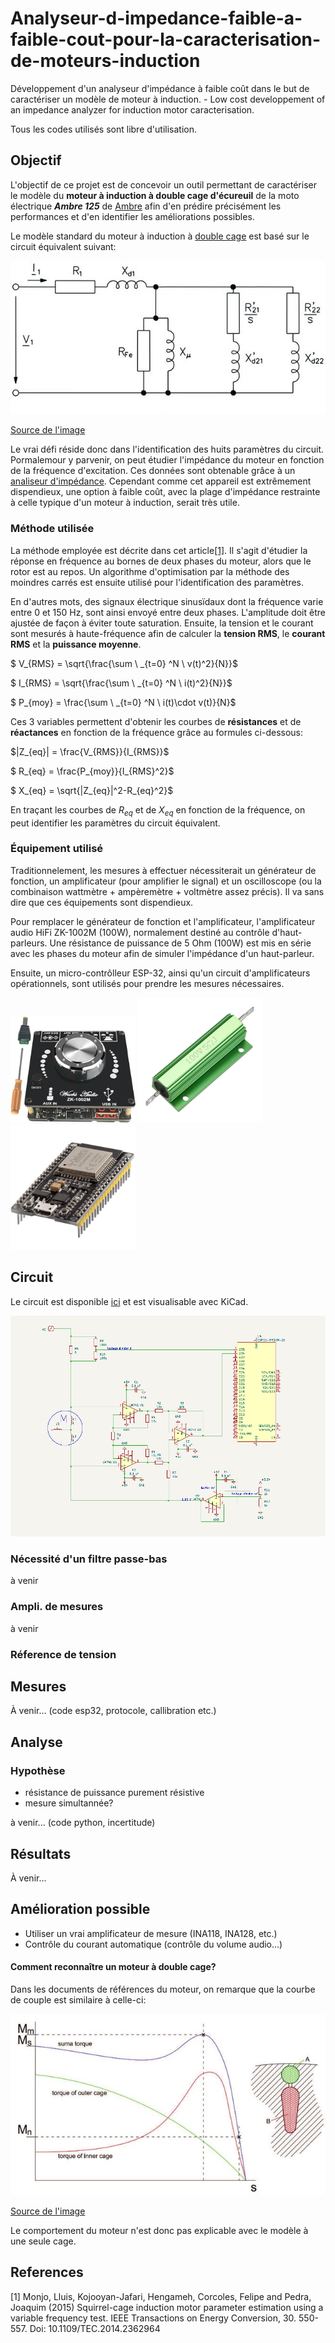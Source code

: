 # Analyseur-d-impedance-faible-a-faible-cout-pour-la-caracterisation-de-moteurs-induction
Développement d'un analyseur d'impédance à faible coût dans le but de caractériser un modèle de moteur à induction.  -  Low cost developpement of an impedance analyzer for induction motor caracterisation.

Tous les codes utilisés sont libre d'utilisation.

## Objectif

L'objectif de ce projet est de concevoir un outil permettant de caractériser le modèle du **moteur à induction à double cage d'écureuil** de la moto électrique ***Ambre 125*** de [Ambre](https://ambre.bike/) afin d'en prédire précisément les performances et d'en identifier les améliorations possibles. 

Le modèle standard du moteur à induction à [double cage](#comment-reconna%C3%AEtre-un-moteur-%C3%A0-double-cage) est basé sur le circuit équivalent suivant:

![plot](./Images/InkedEquivalent-circuits-for-induction-motors-a-Single-cage-b-Double-cage_W640.jpg) 

[Source de l'image](https://www.researchgate.net/publication/355849345_Influence_of_Equivalent_Circuit_Resistances_on_Operating_Parameters_on_Three-Phase_Induction_Motors_with_Powers_up_to_50_kW/figures?lo=1)

Le vrai défi réside donc dans l'identification des huits paramètres du circuit. Pormalemour y parvenir, on peut étudier l'impédance du moteur en fonction de la fréquence d'excitation. Ces données sont obtenable grâce à un [analiseur d'impédance](https://en.wikipedia.org/wiki/Impedance_analyzer#:~:text=An%20impedance%20analyzer%20is%20a,materials%20used%20to%20make%20components.). Cependant comme cet appareil est extrêmement dispendieux, une option à faible coût, avec la plage d'impédance restrainte à celle typique d'un moteur à induction, serait très utile.



### Méthode utilisée

La méthode employée est décrite dans cet article[[1]](#1). Il s'agit d'étudier la réponse en fréquence au bornes de deux phases du moteur, alors que le rotor est au repos. Un algorithme d'optimisation par la méthode des moindres carrés est ensuite utilisé pour l'identification des paramètres. 

En d'autres mots, des signaux électrique sinusïdaux dont la fréquence varie entre 0 et 150 Hz, sont ainsi envoyé entre deux phases. L'amplitude doit être ajustée de façon à éviter toute saturation. Ensuite, la tension et le courant sont mesurés à haute-fréquence afin de calculer la **tension RMS**, le **courant RMS** et la **puissance moyenne**.

$` V_{RMS} = \sqrt{\frac{\sum \ _{t=0} ^N \ v(t)^2}{N}}`$

$` I_{RMS} = \sqrt{\frac{\sum \ _{t=0} ^N \ i(t)^2}{N}}`$

$` P_{moy} = \frac{\sum \ _{t=0} ^N \ i(t)\cdot v(t)}{N}`$

Ces 3 variables permettent d'obtenir les courbes de **résistances** et de **réactances** en fonction de la fréquence grâce au formules ci-dessous:

$`|Z_{eq}| = \frac{V_{RMS}}{I_{RMS}}`$

$` R_{eq} = \frac{P_{moy}}{I_{RMS}^2}`$

$` X_{eq} = \sqrt{|Z_{eq}|^2-R_{eq}^2}`$

En traçant les courbes de $` R_{eq}`$ et de $`X_{eq}`$ en fonction de la fréquence, on peut identifier les paramètres du circuit équivalent. 

### Équipement utilisé

Traditionnelement, les mesures à effectuer nécessiterait un générateur de fonction, un amplificateur (pour amplifier le signal) et un oscilloscope (ou la combinaison wattmètre + ampèremètre + voltmètre assez précis). Il va sans dire que ces équipements sont dispendieux. 

Pour remplacer le générateur de fonction et l'amplificateur, l'amplificateur audio HiFi ZK-1002M (100W), normalement destiné au contrôle d'haut-parleurs. Une résistance de puissance de 5 Ohm (100W) est mis en série avec les phases du moteur afin de simuler l'impédance d'un haut-parleur.

Ensuite, un micro-contrôlleur ESP-32, ainsi qu'un circuit d'amplificateurs opérationnels, sont utilisés pour prendre les mesures nécessaires.

<img src="./Images/zk-1002m.jpg" alt="drawing" style="width:200px;"/> <img src="./Images/R5-100W.jpg" alt="drawing" style="width:200px;"/> <img src="./Images/esp32.jpg" alt="drawing" style="width:200px;"/>

## Circuit
Le circuit est disponible [ici](https://github.com/Bonhomme123/Identification-des-parametres-du-moteur-induction-avec-ESP32/tree/main/SSFR%20Induction%20motor%20circuit) et est visualisable avec KiCad.

<img src="./Images/SSFR Induction motor — Editeur de Schématique 2023-07-25 17_00_29 (2).png" alt="drawing" style="width:800px;"/>

### Nécessité d'un filtre passe-bas
à venir

### Ampli. de mesures

à venir

### Réference de tension 



## Mesures
 À venir...
  (code esp32, protocole, callibration etc.)
## Analyse
### Hypothèse
* résistance de puissance purement résistive
* mesure simultannée?
  
à venir... (code python, incertitude)
## Résultats
À venir...

## Amélioration possible
* Utiliser un vrai amplificateur de mesure (INA118, INA128, etc.)
* Contrôle du courant automatique (contrôle du volume audio...)


#### Comment reconnaître un moteur à double cage?

Dans les documents de références du moteur, on remarque que la courbe de couple est similaire à celle-ci:

![plot](./Images/Torque-speed-curves-II-EQUVIVALENT-CIRCUIT-DIAGRAM-AND-ITS-SOLUTION_W640.jpg) 

[Source de l'image](https://www.researchgate.net/publication/318692438_Influence_of_rotor_slot_shape_on_the_parameters_of_induction_motor/figures?lo=1)

Le comportement du moteur n'est donc pas explicable avec le modèle à une seule cage.


## References
<a id="1">[1]</a> 
Monjo, Lluis, Kojooyan-Jafari, Hengameh, Corcoles, Felipe and
Pedra, Joaquim (2015) Squirrel-cage induction motor parameter
estimation using a variable frequency test. IEEE Transactions on
Energy Conversion, 30. 550-557. Doi: 10.1109/TEC.2014.2362964

